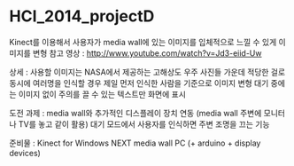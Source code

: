 HCI_2014_projectD
=================

Kinect를 이용해서 사용자가 media wall에 있는 이미지를 입체적으로 느낄 수 있게 이미지를 변형
참고 영상 : http://www.youtube.com/watch?v=Jd3-eiid-Uw


상세 :
사용할 이미지는 NASA에서 제공하는 고해상도 우주 사진들 가운데 적당한 걸로
동시에 여러명을 인식할 경우 제일 먼저 인식한 사람을 기준으로 이미지 변형
대기 중에는 이미지 없이 주의를 끌 수 있는 텍스트만 화면에 표시


도전 과제 :
media wall와 추가적인 디스플레이 장치 연동 (media wall 주변에 모니터나 TV를 놓고 같이 활용)
대기 모드에서 사용자를 인식하면 주변 조명을 끄는 기능


준비물 :
Kinect for Windows
NEXT media wall
PC
(+ arduino + display devices)
